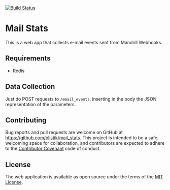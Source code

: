 [![Build Status](https://travis-ci.org/olistik/mail_stats.svg)](https://travis-ci.org/olistik/mail_stats)

# Mail Stats

This is a web app that collects e-mail events sent from Mandrill Webhooks.

## Requirements

- Redis

## Data Collection

Just do POST requests to `/email_events`, inserting in the body the JSON representation of the parameters.

## Contributing

Bug reports and pull requests are welcome on GitHub at https://github.com/olistik/mail_stats. This project is intended to be a safe, welcoming space for collaboration, and contributors are expected to adhere to the [Contributor Covenant](contributor-covenant.org) code of conduct.

## License

The web application is available as open source under the terms of the [MIT License](http://opensource.org/licenses/MIT).
